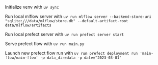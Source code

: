 Initialize venv with `uv sync`

Run local mlflow server with `uv run mlflow server --backend-store-uri "sqlite:///data/mlflow/store.db" --default-artifact-root data/mlflow/artifacts`

Run local prefect server with `uv run prefect server start`

Serve prefect flow with `uv run main.py`

Launch new prefect flow run with `uv run prefect deployment run 'main-flow/main-flow' -p data_dir=data -p date="2023-03-01"`
